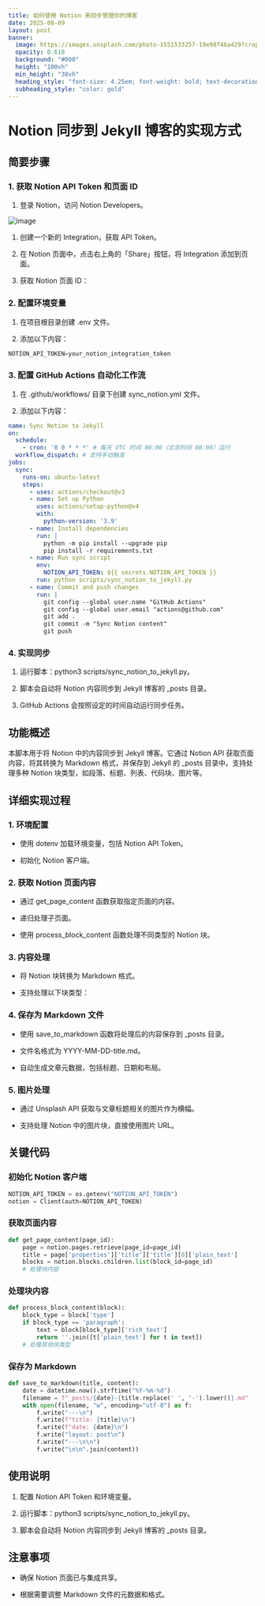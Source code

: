 ```yaml
---
title: 如何使用 Notion 来同步管理你的博客
date: 2025-08-09
layout: post
banner:
  image: https://images.unsplash.com/photo-1551533257-19e98f46a429?crop=entropy&cs=tinysrgb&fit=max&fm=jpg&ixid=M3w2OTIwMzJ8MHwxfHJhbmRvbXx8fHx8fHx8fDE3NTQ3NTY4MjN8&ixlib=rb-4.1.0&q=80&w=1080
  opacity: 0.618
  background: "#000"
  height: "100vh"
  min_height: "38vh"
  heading_style: "font-size: 4.25em; font-weight: bold; text-decoration: underline"
  subheading_style: "color: gold"
---
```


# Notion 同步到 Jekyll 博客的实现方式

## 简要步骤

### 1. 获取 Notion API Token 和页面 ID

1. 登录 Notion，访问 Notion Developers。

![image](https://prod-files-secure.s3.us-west-2.amazonaws.com/a7a0cc5a-89b9-4cda-8686-1fba0ca52f40/d19c1afe-dea5-4312-9333-786b0ba83054/image.png?X-Amz-Algorithm=AWS4-HMAC-SHA256&X-Amz-Content-Sha256=UNSIGNED-PAYLOAD&X-Amz-Credential=ASIAZI2LB4666N4XZX5S%2F20250809%2Fus-west-2%2Fs3%2Faws4_request&X-Amz-Date=20250809T162701Z&X-Amz-Expires=3600&X-Amz-Security-Token=IQoJb3JpZ2luX2VjEIT%2F%2F%2F%2F%2F%2F%2F%2F%2F%2FwEaCXVzLXdlc3QtMiJGMEQCIGRlppaHkMnQhVb2JqK4I2ZEZ58pKDUBf9liw20lJIagAiAG%2BxWpq5XO8Ux1KjxxcE%2Boqos7J%2Fs%2FNiCSGkI4k17wWSqIBAi9%2F%2F%2F%2F%2F%2F%2F%2F%2F%2F8BEAAaDDYzNzQyMzE4MzgwNSIM7L1c264ohfx4XLjiKtwDSjNlyS%2BJzR4LlGDzuxsw7mdRaSfb3mb%2B44lP7Q3ouOG79lJvIfiQ6G9PYsWPTCNLboxKV%2BrKkLCydynl4ZnoX1Q9OhGDLZ%2F83RMCW25ivS1Be0nZgQ5qabfAMcGKds5V5rprTueZ9lp6cRvUn2TFPWliFDEpX3UZR5Ffv1YryI2Jde%2FEWxGSnQ5kUxVBKwcQkh7EiZU6oCWUz68dcnsKPUpHF61f7uG3TWHhrSq3LPT3xjs53Owvi9Uma%2F9PvOLfgVFMBc810OrD61DSoiHsS3hR1HRXpAkjGCwN3oHf4NGmYknYHUxDHtzABA%2FWoAezjPZPB7B4gFfEbB%2BwEG%2Bcs2UTSoZ4NUmvK5%2BvSFtR0OA%2Fmb%2BEogof281RnFQR4TXJvTcwu2e7FMxuT5spMYi%2FRhCvJAz%2FxJsMHZnhppaBGylabGSghYEiW3td5C%2Btn2jR%2FnPwczRxck%2Fpn6mB77O2frB341t0NQi4xVd65rmON6mXGBPR%2FPy4HnLSZTq5d2MycXzr0%2B0tsyLzYLUfVKUOZG31FjxyBsJpbNqxxPqucIGbhGdoUx5nMTQvNwc24ktxzY%2FF0P0nati3pUR2m%2FMs1Ge%2FayU34oMWhCAIvETP89PjS5ybiNR7Xjle9pcw0ubcxAY6pgHaaME%2BFNLRsRgbjfwbPytKB5DlLR9j4a7n3tNiLJ7AXgB%2BYQ6NDf7VqhyywUF1NS58%2BT%2FwApqYu%2BIjdnxff0uscQLKt5jxtsSgbTbtRskNRL7C8pT10f%2BKxKMyhq%2FoCRw6S74MUdV8NFWEUtUBj0G98aBrJ3rRIor7%2Bg0sx6fMGXCqQ2haWNFrnz7wuUYIDBcQWR0kbnghRRx01w1ZnCwRuec5zf92&X-Amz-Signature=9dd60c2b6c2bfcc6cad8bfdbe665b0574e828bcba1175d2cc5c167b4622fa2ce&X-Amz-SignedHeaders=host&x-amz-checksum-mode=ENABLED&x-id=GetObject)

1. 创建一个新的 Integration，获取 API Token。

1. 在 Notion 页面中，点击右上角的「Share」按钮，将 Integration 添加到页面。

1. 获取 Notion 页面 ID：


### 2. 配置环境变量

1. 在项目根目录创建 .env 文件。

1. 添加以下内容：

```javascript
NOTION_API_TOKEN=your_notion_integration_token
```

### 3. 配置 GitHub Actions 自动化工作流

1. 在 .github/workflows/ 目录下创建 sync_notion.yml 文件。

1. 添加以下内容：

```yaml
name: Sync Notion to Jekyll
on:
  schedule:
    - cron: '0 0 * * *' # 每天 UTC 时间 00:00（北京时间 08:00）运行
  workflow_dispatch: # 支持手动触发
jobs:
  sync:
    runs-on: ubuntu-latest
    steps:
      - uses: actions/checkout@v3
      - name: Set up Python
        uses: actions/setup-python@v4
        with:
          python-version: '3.9'
      - name: Install dependencies
        run: |
          python -m pip install --upgrade pip
          pip install -r requirements.txt
      - name: Run sync script
        env:
          NOTION_API_TOKEN: ${{ secrets.NOTION_API_TOKEN }}
        run: python scripts/sync_notion_to_jekyll.py
      - name: Commit and push changes
        run: |
          git config --global user.name "GitHub Actions"
          git config --global user.email "actions@github.com"
          git add .
          git commit -m "Sync Notion content"
          git push
```

### 4. 实现同步

1. 运行脚本：python3 scripts/sync_notion_to_jekyll.py。

1. 脚本会自动将 Notion 内容同步到 Jekyll 博客的 _posts 目录。

1. GitHub Actions 会按照设定的时间自动运行同步任务。

## 功能概述

本脚本用于将 Notion 中的内容同步到 Jekyll 博客。它通过 Notion API 获取页面内容，将其转换为 Markdown 格式，并保存到 Jekyll 的 _posts 目录中。支持处理多种 Notion 块类型，如段落、标题、列表、代码块、图片等。

## 详细实现过程

### 1. 环境配置

- 使用 dotenv 加载环境变量，包括 Notion API Token。

- 初始化 Notion 客户端。

### 2. 获取 Notion 页面内容

- 通过 get_page_content 函数获取指定页面的内容。

- 递归处理子页面。

- 使用 process_block_content 函数处理不同类型的 Notion 块。

### 3. 内容处理

- 将 Notion 块转换为 Markdown 格式。

- 支持处理以下块类型：


### 4. 保存为 Markdown 文件

- 使用 save_to_markdown 函数将处理后的内容保存到 _posts 目录。

- 文件名格式为 YYYY-MM-DD-title.md。

- 自动生成文章元数据，包括标题、日期和布局。

### 5. 图片处理

- 通过 Unsplash API 获取与文章标题相关的图片作为横幅。

- 支持处理 Notion 中的图片块，直接使用图片 URL。

## 关键代码

### 初始化 Notion 客户端

```python
NOTION_API_TOKEN = os.getenv("NOTION_API_TOKEN")
notion = Client(auth=NOTION_API_TOKEN)
```

### 获取页面内容

```python
def get_page_content(page_id):
    page = notion.pages.retrieve(page_id=page_id)
    title = page['properties']['title']['title'][0]['plain_text']
    blocks = notion.blocks.children.list(block_id=page_id)
    # 处理块内容
```

### 处理块内容

```python
def process_block_content(block):
    block_type = block['type']
    if block_type == 'paragraph':
        text = block[block_type]['rich_text']
        return ''.join([t['plain_text'] for t in text])
    # 处理其他块类型
```

### 保存为 Markdown

```python
def save_to_markdown(title, content):
    date = datetime.now().strftime("%Y-%m-%d")
    filename = f"_posts/{date}-{title.replace(' ', '-').lower()}.md"
    with open(filename, "w", encoding="utf-8") as f:
        f.write("---\n")
        f.write(f"title: {title}\n")
        f.write(f"date: {date}\n")
        f.write("layout: post\n")
        f.write("---\n\n")
        f.write("\n\n".join(content))
```

## 使用说明

1. 配置 Notion API Token 和环境变量。

1. 运行脚本：python3 scripts/sync_notion_to_jekyll.py。

1. 脚本会自动将 Notion 内容同步到 Jekyll 博客的 _posts 目录。

## 注意事项

- 确保 Notion 页面已与集成共享。

- 根据需要调整 Markdown 文件的元数据和格式。